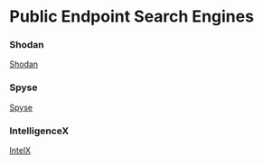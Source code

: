 # Public Endpoint Search Engines

### Shodan
[Shodan](https://www.shodan.io/dashboard)

### Spyse
[Spyse](https://spyse.com/)

### IntelligenceX
[IntelX](https://intelx.io/)